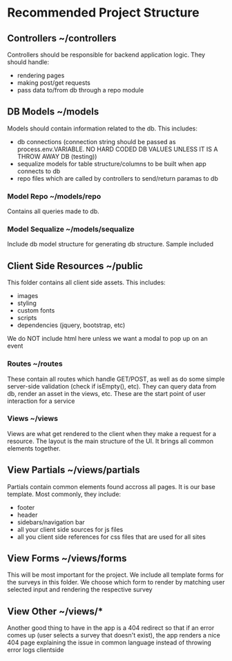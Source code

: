 # Recommended Project Structure
## Controllers  ~/controllers
Controllers should be responsible for backend application logic. They should
handle:
  * rendering pages
  * making post/get requests
  * pass data to/from db through a repo module

## DB Models ~/models
Models should contain information related to the db. This includes:
* db connections (connection string should be passed as process.env.VARIABLE.
  NO HARD CODED DB VALUES UNLESS IT IS A THROW AWAY DB (testing))
* sequalize models for table structure/columns to be built when app connects to db
* repo files which are called by controllers to send/return paramas to db

### Model Repo ~/models/repo
Contains all queries made to db.

### Model Sequalize ~/models/sequalize
Include db model structure for generating db structure. Sample included

## Client Side Resources ~/public
This folder contains all client side assets. This includes:
* images
* styling
* custom fonts
* scripts
* dependencies (jquery, bootstrap, etc)

We do NOT include html here unless we want a modal to pop up on an event

### Routes ~/routes
These contain all routes which handle GET/POST, as well as do some simple
server-side validation (check if isEmpty(), etc). They can query data from
db, render an asset in the views, etc. These are the start point of user
interaction for a service

### Views ~/views
Views are what get rendered to the client when they make a request for a resource.
The layout is the main structure of the UI. It brings all common elements together.

## View Partials ~/views/partials
Partials contain common elements found accross all pages. It is our base template.
Most commonly, they include:
* footer
* header
* sidebars/navigation bar
* all your client side sources for js files
* all you client side references for css files that are used for all sites

## View Forms ~/views/forms
This will be most important for the project. We include all template forms for
the surveys in this folder. We choose which form to render by matching user
selected input and rendering the respective survey

## View Other ~/views/*
Another good thing to have in the app is a 404 redirect so that if an error
comes up (user selects a survey that doesn't exist), the app renders a nice 404
page explaining the issue in common language instead of throwing error logs
clientside
